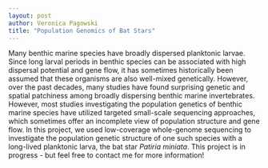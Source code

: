 ```yaml
---
layout: post
author: Veronica Pagowski
title: "Population Genomics of Bat Stars"
---
```

<div class="post-background">
    <p>Many benthic marine species have broadly dispersed planktonic larvae. Since long larval periods in benthic species can be associated with high dispersal potential and gene flow, it has sometimes historically been assumed that these organisms are also well-mixed genetically. However, over the past decades, many studies have found surprising genetic and spatial patchiness among broadly dispersing benthic marine invertebrates. However, most studies investigating the population genetics of benthic marine species have utilized targeted small-scale sequencing approaches, which sometimes offer an incomplete view of population structure and gene flow. In this project, we used low-coverage whole-genome sequencing to investigate the population genetic structure of one such species with a long-lived planktonic larva, the bat star <em>Patiria miniata</em>. This project is in progress - but feel free to contact me for more information!</p>
</div>
